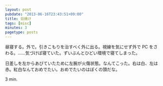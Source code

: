```yaml
---
layout: post
pubdate: "2013-06-16T23:43:51+09:00"
title: 日焼け
tags: [misc]
minutes: 3
pagetype: posts
---
```

昼寝する。外で。引きこもりを治すべく外に出る。視線を気にせず外で PC をさわる。……気づけば寝ていた。ずいぶんとひどい環境で寝てしまった。

日差しを左からあびていたために左腕が火傷状態。なんてこった。右は白、左は赤。紅白なんておめでたい。おめでたいのはぼくの頭だな。

3 min.
